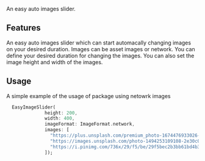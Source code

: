 <!-- 
This README describes the package. If you publish this package to pub.dev,
this README's contents appear on the landing page for your package.

For information about how to write a good package README, see the guide for
[writing package pages](https://dart.dev/guides/libraries/writing-package-pages). 

For general information about developing packages, see the Dart guide for
[creating packages](https://dart.dev/guides/libraries/create-library-packages)
and the Flutter guide for
[developing packages and plugins](https://flutter.dev/developing-packages). 
-->

An easy auto images slider. 

## Features

An easy auto images slider which can start automacally changing images on your desired duration. Images can be asset images or network. You can define your desired duration for changing the images. You can also set the image height and width of the images.

## Usage

A simple example of the usage of package using netowrk images

```dart
  EasyImageSlider(
              height: 200,
              width: 400,
              imageFormat: ImageFormat.network,
              images: [
                "https://plus.unsplash.com/premium_photo-1674476933026-aa7f5652af8a?fm=jpg&q=60&w=3000&ixlib=rb-4.0.3&ixid=M3wxMjA3fDB8MHxzZWFyY2h8MXx8cmFuZG9tJTIwcGhvdG98ZW58MHx8MHx8fDA%3D",
                "https://images.unsplash.com/photo-1494253109108-2e30c049369b?fm=jpg&q=60&w=3000&ixlib=rb-4.0.3&ixid=M3wxMjA3fDB8MHxzZWFyY2h8MTZ8fHJhbmRvbXxlbnwwfHwwfHx8MA%3D%3D",
                "https://i.pinimg.com/736x/29/f5/be/29f5bec2b3bb61bd4b384b1e05fbd6fd.jpg",
              ]);
```


